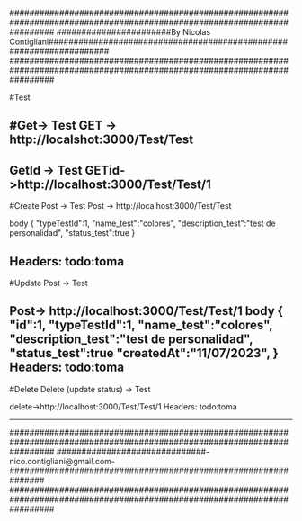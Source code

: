 
#########################################################################################################################
#######################By Nicolas Contigliani####################################################################
######################################################################################################################### 


#Test

#Get-> Test
GET -> http://localshot:3000/Test/Test
------------------------------

GetId -> Test
GETid->http://localhost:3000/Test/Test/1
------------------------------

#Create Post -> Test
Post -> http://localhost:3000/Test/Test

body 
{
  "typeTestId":1,
  "name_test":"colores",
  "description_test":"test de personalidad",
  "status_test":true
}

Headers:    todo:toma
----------------------------------------
#Update Post -> Test

Post-> http://localhost:3000/Test/Test/1
body 
{  
   "id":1,
   "typeTestId":1,
   "name_test":"colores",
   "description_test":"test de personalidad",
   "status_test":true
   "createdAt":"11/07/2023",
   }
Headers:    todo:toma
--------------------------------------------------

#Delete Delete (update status) -> Test

delete->http://localhost:3000/Test/Test/1 
Headers:    todo:toma

---------------------------------------------------


#########################################################################################################################
##############################-nico.contigliani@gmail.com-############################################################### 
#########################################################################################################################

